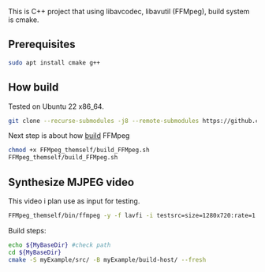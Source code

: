 This is C++ project that using libavcodec, libavutil (FFMpeg), build system is cmake.

## Prerequisites
```bash
sudo apt install cmake g++
```

## How build
Tested on Ubuntu 22 x86_64.
```bash
git clone --recurse-submodules -j8 --remote-submodules https://github.com/AndreiCherniaev/FFMpeg_MJPEG-transcode-VP9_CXX_Universe.git
```
Next step is about how [build](https://trac.ffmpeg.org/wiki/CompilationGuide/Ubuntu#FFmpeg) FFMpeg
```bash
chmod +x FFMpeg_themself/build_FFMpeg.sh
FFMpeg_themself/build_FFMpeg.sh
```
## Synthesize MJPEG video
This video i plan use as input for testing.
```bash
FFMpeg_themself/bin/ffmpeg -y -f lavfi -i testsrc=size=1280x720:rate=1:duration=10 -vcodec mjpeg -pix_fmt yuvj422p -f mjpeg myExample/input.yuvj422p
```

Build steps:
```bash
echo ${MyBaseDir} #check path
cd ${MyBaseDir}
cmake -S myExample/src/ -B myExample/build-host/ --fresh
```
